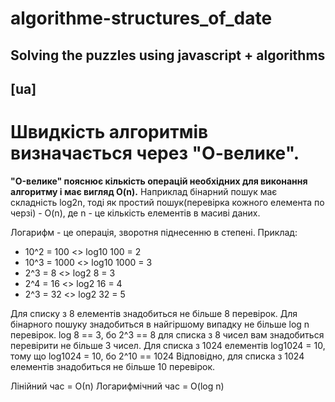 # algorithme-structures_of_date

## Solving the puzzles using javascript + algorithms


## [ua]
# Швидкість алгоритмів визначається через "О-велике".
__"O-велике" пояснює кількість операцій необхідних для виконання алгоритму і має вигляд O(n).__
Наприклад бінарний пошук має складність log2n, тоді як простий пошук(перевірка кожного елемента по черзі) - O(n), де n - це кількість елементів в масиві даних.

Логарифм - це операція, зворотня піднесенню в степені.
 Приклад:
  - 10^2 = 100  <> log10 100 = 2
  - 10^3 = 1000 <> log10 1000 = 3
  - 2^3 = 8     <> log2 8 = 3
  - 2^4 = 16    <> log2 16 = 4
  - 2^3 = 32    <> log2 32 = 5

Для списку з 8 елементів знадобиться не більше 8 перевірок.
Для бінарного пошуку знадобиться в найгіршому випадку не більше log n перевірок.
log 8 == 3, бо 2^3 == 8
для списка з 8 чисел вам знадобиться перевірити не більше 3 чисел.
Для списка з 1024 елементів 
  log1024 = 10, тому що log1024 = 10, бо 2^10 == 1024
Відповідно, для списка з 1024 елементів знадобиться не більше 10 перевірок.

Лінійний час = О(n)
Логарифмічний час = O(log n)


